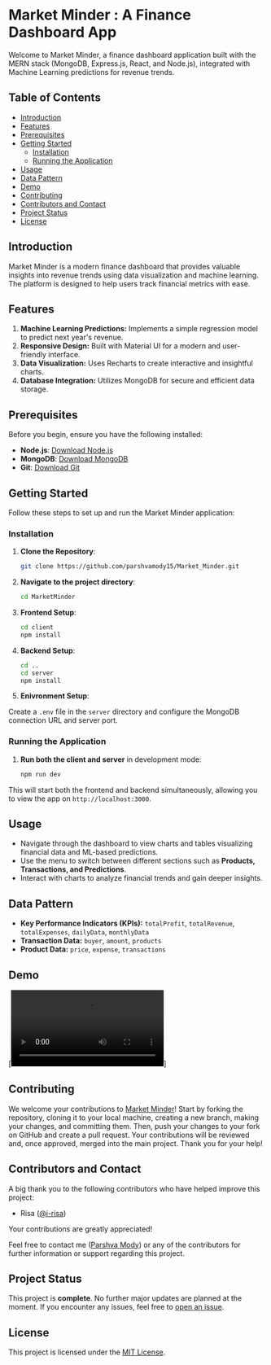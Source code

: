 # Market Minder : A Finance Dashboard App
Welcome to Market Minder, a finance dashboard application built with the MERN stack (MongoDB, Express.js, React, and Node.js), integrated with Machine Learning predictions for revenue trends.

## Table of Contents

- [Introduction](#introduction)
- [Features](#features)
- [Prerequisites](#prerequisites)
- [Getting Started](#getting-started)
  - [Installation](#installation)
  - [Running the Application](#running-the-application)
- [Usage](#usage)
- [Data Pattern](#data-pattern)
- [Demo](#demo)
- [Contributing](#contributing)
- [Contributors and Contact](#contributors-and-contact)
- [Project Status](#project-status)
- [License](#license)

## Introduction

Market Minder is a modern finance dashboard that provides valuable insights into revenue trends using data visualization and machine learning. The platform is designed to help users track financial metrics with ease.

## Features

1. **Machine Learning Predictions:** Implements a simple regression model to predict next year's revenue.
2. **Responsive Design:** Built with Material UI for a modern and user-friendly interface.
3. **Data Visualization:** Uses Recharts to create interactive and insightful charts.
4. **Database Integration:** Utilizes MongoDB for secure and efficient data storage.

## Prerequisites

Before you begin, ensure you have the following installed:

- **Node.js**: [Download Node.js](https://nodejs.org/)
- **MongoDB**: [Download MongoDB](https://www.mongodb.com/try/download/community)
- **Git**: [Download Git](https://git-scm.com/downloads)

## Getting Started

Follow these steps to set up and run the Market Minder application:

### Installation

1. **Clone the Repository**:
   ```bash
   git clone https://github.com/parshvamody15/Market_Minder.git
   
2. **Navigate to the project directory**:
    ```bash
    cd MarketMinder

3. **Frontend Setup**:
    
    ```bash
    cd client
    npm install

4. **Backend Setup**:
    ```bash
    cd ..
    cd server
    npm install

5. **Enivronment Setup**:

Create a `.env` file in the `server` directory and configure the MongoDB connection URL and server port.

### Running the Application

1. **Run both the client and server** in development mode:
     ```bash
     npm run dev

This will start both the frontend and backend simultaneously, allowing you to view the app on `http://localhost:3000`.

## Usage

- Navigate through the dashboard to view charts and tables visualizing financial data and ML-based predictions.
- Use the menu to switch between different sections such as **Products, Transactions, and Predictions**.
- Interact with charts to analyze financial trends and gain deeper insights.

## Data Pattern

- **Key Performance Indicators (KPIs):** `totalProfit`, `totalRevenue`, `totalExpenses`, `dailyData`, `monthlyData`
- **Transaction Data:** `buyer`, `amount`, `products`
- **Product Data:** `price`, `expense`, `transactions`

## Demo

[![Market Minder Demo](https://github.com/parshvamody15/Market_Minder/demo.mp4)]

## Contributing

We welcome your contributions to [Market Minder](https://github.com/parshvamody15/Market_Minder.git)! Start by forking the repository, cloning it to your local machine, creating a new branch, making your changes, and committing them. Then, push your changes to your fork on GitHub and create a pull request. Your contributions will be reviewed and, once approved, merged into the main project. Thank you for your help!

## Contributors and Contact

A big thank you to the following contributors who have helped improve this project:

- Risa ([@i-risa](https://github.com/i-risa))

Your contributions are greatly appreciated!

Feel free to contact me ([Parshva Mody](mailto:parshva.p.mody@gmail.com)) or any of the contributors for further information or support regarding this project.

## Project Status

This project is **complete**. No further major updates are planned at the moment. If you encounter any issues, feel free to [open an issue](https://github.com/parshvamody15/Market_Minder/issues).

## License

This project is licensed under the [MIT License](LICENSE).
